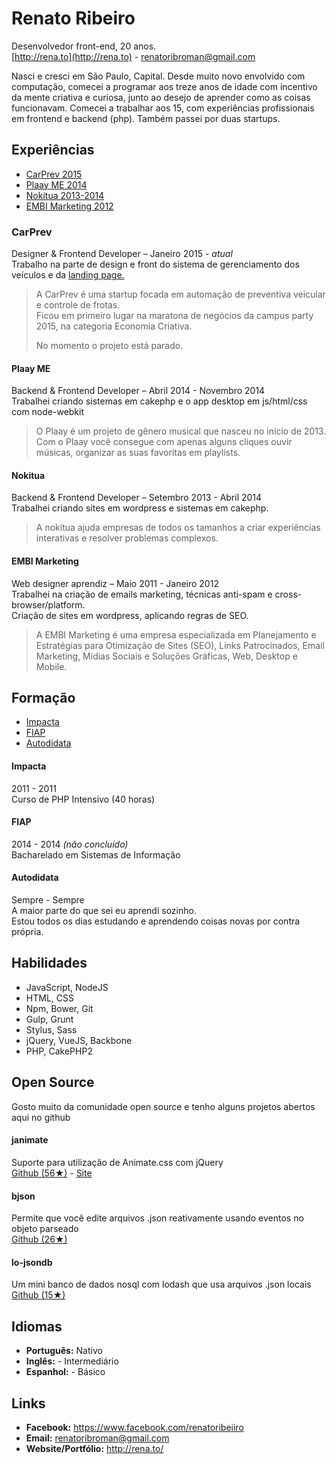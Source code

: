 # Renato Ribeiro

Desenvolvedor front-end, 20 anos.  
[http://rena.to](http://rena.to) - renatoribroman@gmail.com

Nasci e cresci em São Paulo, Capital. Desde muito novo envolvido com computação, comecei a programar aos treze anos de idade com incentivo da mente criativa e curiosa, junto ao desejo de aprender como as coisas funcionavam. 
Comecei a trabalhar aos 15, com experiências profissionais em frontend e backend (php). Também passei por duas startups.

## Experiências

* [CarPrev 2015](/#carprev)
* [Plaay ME 2014](/#plaay-me)
* [Nokitua 2013-2014](/#nokitua)
* [EMBI Marketing 2012](/#embi-marketing)

### CarPrev 

Designer & Frontend Developer – Janeiro 2015 - _atual_  
Trabalho na parte de design e front do sistema de gerenciamento dos veículos e da [landing page.](http://carprev.com.br)

> A CarPrev é uma startup focada em automação de preventiva veicular e controle de frotas.  
> Ficou em primeiro lugar na maratona de negócios da campus party 2015, na categoria Economia Criativa.  
>
> No momento o projeto está parado.

#### Plaay ME 

Backend & Frontend Developer – Abril 2014 - Novembro 2014  
Trabalhei criando sistemas em cakephp e o app desktop em js/html/css com node-webkit

> O Plaay é um projeto de gênero musical que nasceu no início de 2013. 
> Com o Plaay você consegue com apenas alguns cliques ouvir músicas, organizar as suas favoritas em playlists.

#### Nokitua 

Backend & Frontend Developer – Setembro 2013 - Abril 2014  
Trabalhei criando sites em wordpress e sistemas em cakephp.

> A nokitua ajuda empresas de todos os tamanhos a criar experiências interativas e resolver problemas complexos.

#### EMBI Marketing  

Web designer aprendiz – Maio 2011 - Janeiro 2012  
Trabalhei na criação de emails marketing, técnicas anti-spam e cross-browser/platform.  
Criação de sites em wordpress, aplicando regras de SEO.

> A EMBI Marketing é uma empresa especializada em Planejamento e Estratégias para Otimização de Sites (SEO), 
> Links Patrocinados, Email Marketing, Mídias Sociais e Soluções Gráficas, Web, Desktop e Mobile.

## Formação

* [Impacta](/#impacta)
* [FIAP](/#fiap)
* [Autodidata](/#autodidata)

#### Impacta
2011 - 2011  
Curso de PHP Intensivo (40 horas)

#### FIAP
2014 - 2014 _(não concluído)_  
Bacharelado em Sistemas de Informação

#### Autodidata
Sempre - Sempre  
A maior parte do que sei eu aprendi sozinho.   
Estou todos os dias estudando e aprendendo coisas novas por contra própria.

## Habilidades

* JavaScript, NodeJS
* HTML, CSS
* Npm, Bower, Git
* Gulp, Grunt
* Stylus, Sass
* jQuery, VueJS, Backbone
* PHP, CakePHP2

## Open Source

Gosto muito da comunidade open source e tenho alguns projetos abertos aqui no github

#### janimate
Suporte para utilização de Animate.css com jQuery  
[Github (56★)](http://github.com/renatorib/janimate) - 
[Site](http://renatorib.github.io/janimate)

#### bjson
Permite que você edite arquivos .json reativamente usando eventos no objeto parseado  
[Github (26★)](http://github.com/renatorib/bjson)

#### lo-jsondb
Um mini banco de dados nosql com lodash que usa arquivos .json locais  
[Github (15★)](http://github.com/renatorib/lo-jsondb)

## Idiomas

* **Português:** Nativo
* **Inglês:** - Intermediário
* **Espanhol:** - Básico

## Links

* **Facebook:** https://www.facebook.com/renatoribeiiro
* **Email:** renatoribroman@gmail.com
* **Website/Portfólio:** http://rena.to/


